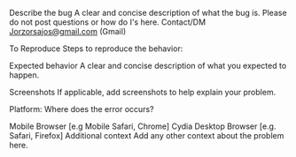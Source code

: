 Describe the bug A clear and concise description of what the bug is. Please do not post questions or how do I's here. Contact/DM  Jorzorsajos@gmail.com (Gmail)

To Reproduce Steps to reproduce the behavior:

Expected behavior A clear and concise description of what you expected to happen.

Screenshots If applicable, add screenshots to help explain your problem.

Platform: Where does the error occurs?

Mobile Browser [e.g Mobile Safari, Chrome]
Cydia
Desktop Browser [e.g. Safari, Firefox]
Additional context Add any other context about the problem here.
